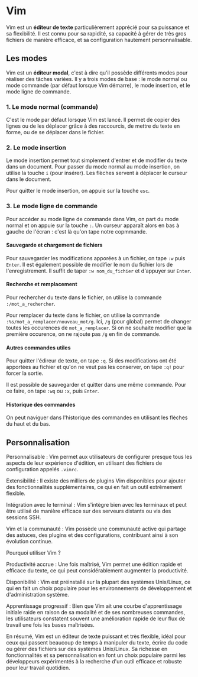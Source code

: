 # Vim

Vim est un **éditeur de texte** particulièrement apprécié pour sa puissance et sa flexibilité. Il est connu pour sa rapidité, sa capacité à gérer de très gros fichiers de manière efficace, et sa configuration hautement personnalisable.

## Les modes

Vim est un **éditeur modal**, c'est à dire qu'il possède différents modes pour réaliser des tâches variées. Il y a trois modes de base : le mode normal ou mode commande (par défaut lorsque Vim démarre), le mode insertion, et le mode ligne de commande.

### 1. Le mode normal (commande)

C'est le mode par défaut lorsque Vim est lancé. Il permet de copier des lignes ou de les déplacer grâce à des raccourcis, de mettre du texte en forme, ou de se déplacer dans le fichier.

### 2. Le mode insertion

Le mode insertion permet tout simplement d'entrer et de modifier du texte dans un document. Pour passer du mode normal au mode insertion, on utilise la touche `i` (pour insérer). Les flèches servent à déplacer le curseur dans le document.

Pour quitter le mode insertion, on appuie sur la touche `esc`. 

### 3. Le mode ligne de commande

Pour accéder au mode ligne de commande dans Vim, on part du mode normal et on appuie sur la touche `:`. Un curseur apparaît alors en bas à gauche de l'écran : c'est là qu'on tape notre copmmande.

#### Sauvegarde et chargement de fichiers

Pour sauvegarder les modifications apporées à un fichier, on tape `:w` puis `Enter`. Il est également possible de modifier le nom du fichier lors de l'enregistrement. Il suffit de taper `:w nom_du_fichier` et d'appuyer sur `Enter`.

#### Recherche et remplacement

Pour rechercher du texte dans le fichier, on utilise la commande  `:/mot_a_rechercher`.

Pour remplacer du texte dans le fichier, on utilise la commande `:%s/mot_a_remplacer/nouveau_mot/g`. Ici, `/g` (pour global) permet de changer toutes les occurences de `mot_a_remplacer`. Si on ne souhaite modifier que la première occurence, on ne rajoute pas `/g` en fin de commande. 

#### Autres commandes utiles

Pour quitter l'édireur de texte, on tape `:q`. Si des modifications ont été apportées au fichier et qu'on ne veut pas les conserver, on tape `:q!` pour forcer la sortie.

Il est possible de sauvegarder et quitter dans une même commande. Pour ce faire, on tape `:wq` ou `:x`, puis `Enter`.

#### Historique des commandes

On peut naviguer dans l'historique des commandes en utilisant les flèches du haut et du bas.


## Personnalisation

Personnalisable : Vim permet aux utilisateurs de configurer presque tous les aspects de leur expérience d'édition, en utilisant des fichiers de configuration appelés `.vimrc`.






Extensibilité : Il existe des milliers de plugins Vim disponibles pour ajouter des fonctionnalités supplémentaires, ce qui en fait un outil extrêmement flexible.

Intégration avec le terminal : Vim s'intègre bien avec les terminaux et peut être utilisé de manière efficace sur des serveurs distants ou via des sessions SSH.

Vim et la communauté : Vim possède une communauté active qui partage des astuces, des plugins et des configurations, contribuant ainsi à son évolution continue.

Pourquoi utiliser Vim ?

Productivité accrue : Une fois maîtrisé, Vim permet une édition rapide et efficace du texte, ce qui peut considérablement augmenter la productivité.

Disponibilité : Vim est préinstallé sur la plupart des systèmes Unix/Linux, ce qui en fait un choix populaire pour les environnements de développement et d'administration système.

Apprentissage progressif : Bien que Vim ait une courbe d'apprentissage initiale raide en raison de sa modalité et de ses nombreuses commandes, les utilisateurs constatent souvent une amélioration rapide de leur flux de travail une fois les bases maîtrisées.

En résumé, Vim est un éditeur de texte puissant et très flexible, idéal pour ceux qui passent beaucoup de temps à manipuler du texte, écrire du code ou gérer des fichiers sur des systèmes Unix/Linux. Sa richesse en fonctionnalités et sa personnalisation en font un choix populaire parmi les développeurs expérimentés à la recherche d'un outil efficace et robuste pour leur travail quotidien.
